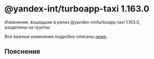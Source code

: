 # @yandex-int/turboapp-taxi 1.163.0

<!-- ЧЕЛОВЕЧЕСКОЕ ВСТУПЛЕНИЕ -->

Изменения, вошедшие в релиз @yandex-int/turboapp-taxi 1.163.0, разделены на группы:

Все важные изменения подробно описаны [ниже](#Пояснения).

## Пояснения

